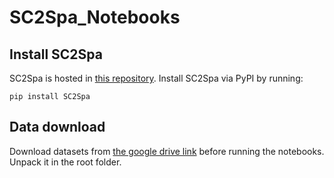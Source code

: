 # SC2Spa_Notebooks

## Install SC2Spa
SC2Spa is hosted in [this repository](https://github.com/linbuliao/SC2Spa).
Install SC2Spa via PyPI by running:
```
pip install SC2Spa
```

## Data download
Download datasets from [the google drive link](https://drive.google.com/file/d/1DA6r3xnqGX8E-dxBvE35618nmMJZHH8g/view?usp=sharing) before running the notebooks. Unpack it in the root folder.
